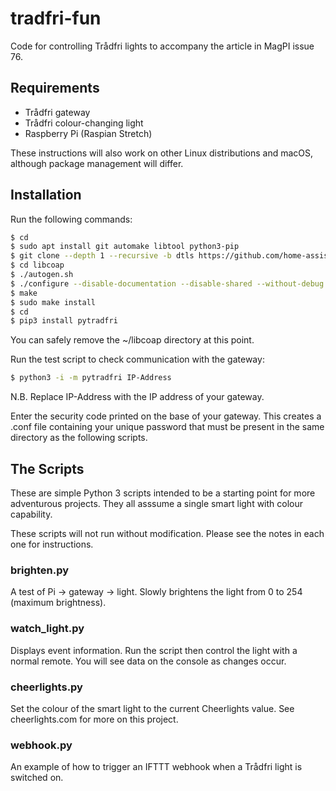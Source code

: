 # tradfri-fun
Code for controlling Trådfri lights to accompany the article in MagPI issue 76.

## Requirements

- Trådfri gateway
- Trådfri colour-changing light
- Raspberry Pi (Raspian Stretch)

These instructions will also work on other Linux distributions and macOS, although package management will differ.

## Installation

Run the following commands:

```bash
$ cd
$ sudo apt install git automake libtool python3-pip
$ git clone --depth 1 --recursive -b dtls https://github.com/home-assistant/libcoap.git
$ cd libcoap
$ ./autogen.sh
$ ./configure --disable-documentation --disable-shared --without-debug CFLAGS="-D COAP_DEBUG_FD=stderr"
$ make
$ sudo make install
$ cd
$ pip3 install pytradfri
```
You can safely remove the ~/libcoap directory at this point.

Run the test script to check communication with the gateway:

```bash
$ python3 -i -m pytradfri IP-Address
```
N.B. Replace IP-Address with the IP address of your gateway.

Enter the security code printed on the base of your gateway. This creates a .conf file containing your unique password that must be present in the same directory as the following scripts.

## The Scripts

These are simple Python 3 scripts intended to be a starting point for more adventurous projects. They all asssume a single smart light with colour capability.

These scripts will not run without modification. Please see the notes in each one for instructions.
 
### brighten.py

A test of Pi -> gateway -> light. Slowly brightens the light from 0 to 254 (maximum brightness).

### watch_light.py

Displays event information. Run the script then control the light with a normal remote. You will see data on the console as changes occur.

### cheerlights.py

Set the colour of the smart light to the current Cheerlights value. See cheerlights.com for more on this project.

### webhook.py

An example of how to trigger an IFTTT webhook when a Trådfri light is switched on.
